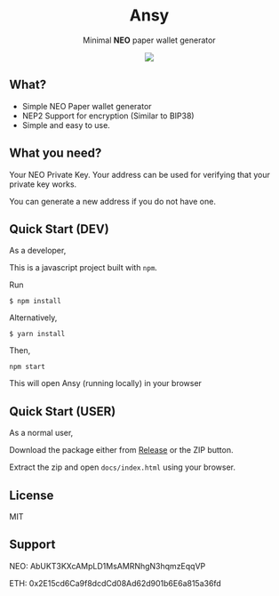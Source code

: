 <h1 align="center">Ansy</h1>

<p align="center">
  Minimal <b>NEO</b> paper wallet generator
</p>

<p align="center">
  <a href="https://github.com/snowypowers/ansy/releases">
    <img src="https://img.shields.io/github/tag/snowypowers/ansy.svg?style=flat">
  </a>
</p>

## What?

- Simple NEO Paper wallet generator
- NEP2 Support for encryption (Similar to BIP38)
- Simple and easy to use.

## What you need?

Your NEO Private Key. Your address can be used for verifying that your private key works.

You can generate a new address if you do not have one.

## Quick Start (DEV)

As a developer,

This is a javascript project built with `npm`.

Run

```
$ npm install
```
Alternatively,

```
$ yarn install
```

Then,

```
npm start
```

This will open Ansy (running locally) in your browser

## Quick Start (USER)

As a normal user,

Download the package either from [Release](https://github.com/snowypowers/ansy/releases) or the ZIP button.

Extract the zip and open `docs/index.html` using your browser.

## License

MIT

## Support

NEO: AbUKT3KXcAMpLD1MsAMRNhgN3hqmzEqqVP

ETH: 0x2E15cd6Ca9f8dcdCd08Ad62d901b6E6a815a36fd
